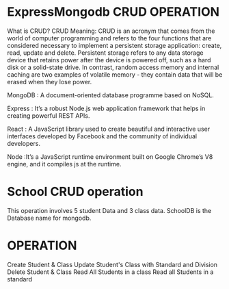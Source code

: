 # ExpressMongodb CRUD OPERATION
What is CRUD?
CRUD Meaning: CRUD is an acronym that comes from the world of computer programming and refers to the four functions that are considered necessary to implement a persistent storage application: create, read, update and delete. Persistent storage refers to any data storage device that retains power after the device is powered off, such as a hard disk or a solid-state drive. In contrast, random access memory and internal caching are two examples of volatile memory - they contain data that will be erased when they lose power.


MongoDB :	A document-oriented database programme based on NoSQL.

Express :	It’s a robust Node.js web application framework that helps in creating powerful REST APIs.

React   :	A JavaScript library used to create beautiful and interactive user interfaces developed by Facebook and the community of individual developers.

Node    :It’s a JavaScript runtime environment built on Google Chrome’s V8 engine, and it compiles js at the runtime.


# School CRUD operation


This operation involves 5 student Data and 3 class data.
SchoolDB is the Database name  for mongodb.

# OPERATION
Create Student & Class
Update Student's Class with Standard and Division
Delete Student & Class
Read All Students in a class
Read all Students in a standard
